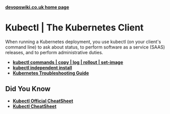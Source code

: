 
#### [devopswiki.co.uk home page](/)

# Kubectl | The Kubernetes Client

When running a Kubernetes deployment, you use kubectl (on your client's command line) to ask about status, to perform software as a service (SAAS) releases, and to perform administrative duties.

- **[kubectl commands | copy | log | rollout | set-image](/kubectl/kubectl-commands)**
- **[kubectl independent install](/kubectl/kubectl-install)**
- **[Kubernetes Troubleshooting Guide](/kubernetes/troubleshooting)**


## Did You Know

- **[Kubectl Official CheatSheet](https://kubernetes.io/docs/reference/kubectl/cheatsheet/)**
- **[Kubectl CheatSheet](https://github.com/dennyzhang/cheatsheet-kubernetes-A4)**
